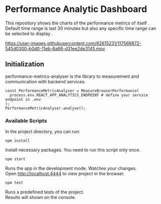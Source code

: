 # Performance Analytic Dashboard

This repository shows the charts of the performance metrics of itself . Default time range is last 30 minutes but also any specific time range can be selected to display .


https://user-images.githubusercontent.com/82615231/117569872-545d0300-b0d0-11eb-8a66-d31ee2de3145.mov


## Initialization

performance-metrics-analyser is the library to measurement and communication with backend services.

```
const PerformanceMetricAnalyser = MeasureBrowserPerformance(
  process.env.REACT_APP_ANALYTICS_ENDPOINT # define your service endpoint in .env
);
PerformanceMetricAnalyser.analyse();
```

### Available Scripts

In the project directory, you can run:

```
npm install
```

Install necessary packages. You need to run this script only once.

```
npm start
```

Runs the app in the development mode. Watches your changes. \
Open [http://localhost:4444](http://localhost:4444) to view project in the browser.

```
npm test
```

Runs a predefined tests of the project. \
Results will shown on the console.
